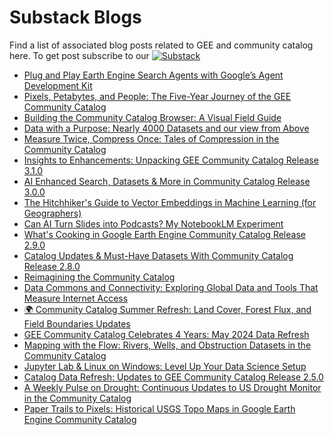 # Substack Blogs

Find a list of associated blog posts related to GEE and community catalog here. To get post subscribe to our [![Substack](https://img.shields.io/badge/Substack-FF6719.svg?style=flat&logo=Substack&logoColor=white)](https://datacommons.substack.com/)

<!-- START_MARKER -->
* [Plug and Play Earth Engine Search Agents with Google’s Agent Development Kit](https://datacommons.substack.com/p/plug-and-play-earth-engine-search)
* [Pixels, Petabytes, and People: The Five-Year Journey of the GEE Community Catalog](https://datacommons.substack.com/p/pixels-petabytes-and-people-the-five)
* [Building the Community Catalog Browser: A Visual Field Guide](https://datacommons.substack.com/p/building-the-community-catalog-browser)
* [Data with a Purpose: Nearly 4000 Datasets and our view from Above](https://datacommons.substack.com/p/data-with-a-purpose-nearly-4000-datasets)
* [Measure Twice, Compress Once: Tales of Compression in the Community Catalog](https://datacommons.substack.com/p/measure-twice-compress-once-tales)
* [Insights to Enhancements: Unpacking GEE Community Catalog Release 3.1.0](https://datacommons.substack.com/p/insights-to-enhancements-unpacking)
* [AI Enhanced Search, Datasets & More in Community Catalog Release 3.0.0](https://datacommons.substack.com/p/ai-enhanced-search-datasets-and-more)
* [The Hitchhiker's Guide to Vector Embeddings in Machine Learning (for Geographers)](https://datacommons.substack.com/p/the-hitchhikers-guide-to-vector-embeddings)
* [Can AI Turn Slides into Podcasts? My NotebookLM Experiment](https://datacommons.substack.com/p/can-ai-turn-slides-into-podcasts)
* [What's Cooking in Google Earth Engine Community Catalog Release 2.9.0](https://datacommons.substack.com/p/whats-cooking-in-google-earth-engine)
* [Catalog Updates & Must-Have Datasets With Community Catalog Release 2.8.0](https://datacommons.substack.com/p/catalog-updates-and-must-have-datasets)
* [Reimagining the Community Catalog](https://datacommons.substack.com/p/reimagining-the-community-catalog)
* [Data Commons and Connectivity: Exploring Global Data and Tools That Measure Internet Access](https://datacommons.substack.com/p/data-commons-and-connectivity-exploring)
* [🌍 Community Catalog Summer Refresh: Land Cover, Forest Flux, and Field Boundaries Updates](https://datacommons.substack.com/p/community-catalog-summer-refresh)
* [GEE Community Catalog Celebrates 4 Years: May 2024 Data Refresh](https://datacommons.substack.com/p/gee-community-catalog-celebrates)
* [Mapping with the Flow: Rivers, Wells, and Obstruction Datasets in the Community Catalog](https://datacommons.substack.com/p/mapping-with-the-flow-rivers-wells)
* [Jupyter Lab & Linux on Windows: Level Up Your Data Science Setup](https://datacommons.substack.com/p/jupyter-lab-and-linux-on-windows)
* [Catalog Data Refresh: Updates to GEE Community Catalog Release 2.5.0](https://datacommons.substack.com/p/catalog-data-refresh-updates-to-gee)
* [A Weekly Pulse on Drought: Continuous Updates to US Drought Monitor in the Community Catalog](https://datacommons.substack.com/p/a-weekly-pulse-on-drought-bringing)
* [Paper Trails to Pixels: Historical USGS Topo Maps in Google Earth Engine Community Catalog](https://datacommons.substack.com/p/paper-trails-to-pixels-historical)
<!-- END_MARKER -->

<!-- Last updated: Mon May  5 06:32:44 UTC 2025 -->
<!-- Last updated: Mon May  5 06:37:58 UTC 2025 -->
<!-- Updated: Mon May  5 07:05:10 UTC 2025 -->
<!-- Updated: Mon May  5 07:15:43 UTC 2025 -->
<!-- Updated: Tue May  6 00:08:21 UTC 2025 -->
<!-- Updated: Wed May  7 00:07:10 UTC 2025 -->
<!-- Updated: Thu May  8 00:09:15 UTC 2025 -->
<!-- Updated: Fri May  9 00:08:21 UTC 2025 -->
<!-- Updated: Sat May 10 00:07:36 UTC 2025 -->
<!-- Updated: Sun May 11 00:08:42 UTC 2025 -->
<!-- Updated: Mon May 12 00:08:32 UTC 2025 -->
<!-- Updated: Tue May 13 00:09:01 UTC 2025 -->
<!-- Updated: Wed May 14 00:08:22 UTC 2025 -->
<!-- Updated: Thu May 15 00:08:03 UTC 2025 -->
<!-- Updated: Fri May 16 00:07:28 UTC 2025 -->
<!-- Updated: Sat May 17 00:07:46 UTC 2025 -->
<!-- Updated: Sun May 18 00:09:32 UTC 2025 -->
<!-- Updated: Mon May 19 00:08:16 UTC 2025 -->
<!-- Updated: Tue May 20 00:08:17 UTC 2025 -->
<!-- Updated: Wed May 21 00:08:17 UTC 2025 -->
<!-- Updated: Thu May 22 00:07:44 UTC 2025 -->
<!-- Updated: Fri May 23 00:08:34 UTC 2025 -->
<!-- Updated: Sat May 24 00:08:00 UTC 2025 -->
<!-- Updated: Sun May 25 00:08:44 UTC 2025 -->
<!-- Updated: Mon May 26 00:08:16 UTC 2025 -->
<!-- Updated: Tue May 27 00:08:26 UTC 2025 -->
<!-- Updated: Wed May 28 00:08:20 UTC 2025 -->
<!-- Updated: Fri May 30 00:08:46 UTC 2025 -->
<!-- Updated: Sat May 31 00:08:11 UTC 2025 -->
<!-- Updated: Sun Jun  1 00:09:40 UTC 2025 -->
<!-- Updated: Mon Jun  2 00:08:20 UTC 2025 -->
<!-- Updated: Tue Jun  3 00:08:32 UTC 2025 -->
<!-- Updated: Wed Jun  4 00:08:22 UTC 2025 -->
<!-- Updated: Thu Jun  5 00:09:05 UTC 2025 -->
<!-- Updated: Fri Jun  6 00:08:19 UTC 2025 -->
<!-- Updated: Sat Jun  7 00:09:02 UTC 2025 -->
<!-- Updated: Sun Jun  8 00:09:17 UTC 2025 -->
<!-- Updated: Mon Jun  9 00:09:13 UTC 2025 -->
<!-- Updated: Tue Jun 10 00:08:14 UTC 2025 -->
<!-- Updated: Wed Jun 11 00:07:21 UTC 2025 -->
